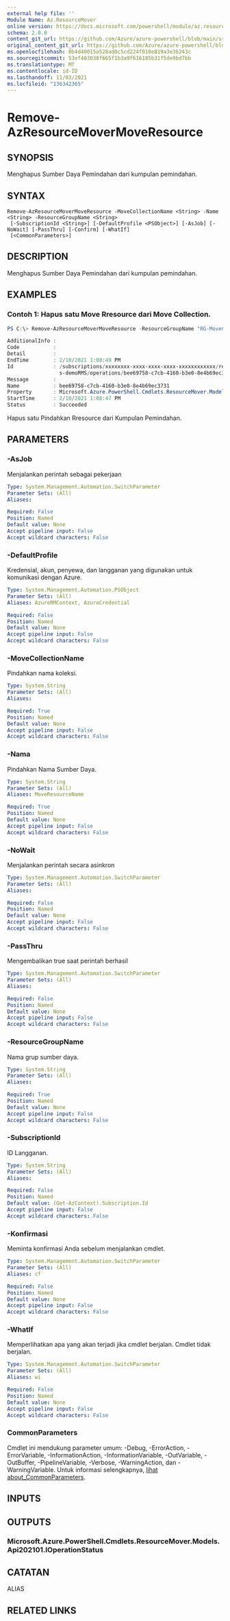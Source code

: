 ```yaml
---
external help file: ''
Module Name: Az.ResourceMover
online version: https://docs.microsoft.com/powershell/module/az.resourcemover/remove-azresourcemovermoveresource
schema: 2.0.0
content_git_url: https://github.com/Azure/azure-powershell/blob/main/src/ResourceMover/help/Remove-AzResourceMoverMoveResource.md
original_content_git_url: https://github.com/Azure/azure-powershell/blob/main/src/ResourceMover/help/Remove-AzResourceMoverMoveResource.md
ms.openlocfilehash: 0b4d40015a528ad0c5cd224f010e819a3e36243c
ms.sourcegitcommit: 53ef403038f665f1b3a9f616185b31f5de9bd7bb
ms.translationtype: MT
ms.contentlocale: id-ID
ms.lasthandoff: 11/03/2021
ms.locfileid: "136342365"
---
```

# Remove-AzResourceMoverMoveResource

## SYNOPSIS
Menghapus Sumber Daya Pemindahan dari kumpulan pemindahan.

## SYNTAX

```
Remove-AzResourceMoverMoveResource -MoveCollectionName <String> -Name <String> -ResourceGroupName <String>
 [-SubscriptionId <String>] [-DefaultProfile <PSObject>] [-AsJob] [-NoWait] [-PassThru] [-Confirm] [-WhatIf]
 [<CommonParameters>]
```

## DESCRIPTION
Menghapus Sumber Daya Pemindahan dari kumpulan pemindahan.

## EXAMPLES

### Contoh 1: Hapus satu Move Rresource dari Move Collection.
```powershell
PS C:\> Remove-AzResourceMoverMoveResource -ResourceGroupName "RG-MoveCollection-demoRMS" -MoveCollectionName "PS-centralus-westcentralus-demoRMS" -Name "psdemorm-vnet"

AdditionalInfo : 
Code           : 
Detail         : 
EndTime        : 2/10/2021 1:08:49 PM
Id             : /subscriptions/xxxxxxxx-xxxx-xxxx-xxxx-xxxxxxxxxxxx/resourceGroups/RG-MoveCollection-demoRMS/providers/Microsoft.Migrate/moveCollections/PS-centralus-westcentralu
                 s-demoRMS/operations/bee69758-c7cb-4160-b3e0-8e4b69ec3731
Message        : 
Name           : bee69758-c7cb-4160-b3e0-8e4b69ec3731
Property       : Microsoft.Azure.PowerShell.Cmdlets.ResourceMover.Models.Any
StartTime      : 2/10/2021 1:08:47 PM
Status         : Succeeded

```

Hapus satu Pindahkan Rresource dari Kumpulan Pemindahan.

## PARAMETERS

### -AsJob
Menjalankan perintah sebagai pekerjaan

```yaml
Type: System.Management.Automation.SwitchParameter
Parameter Sets: (All)
Aliases:

Required: False
Position: Named
Default value: None
Accept pipeline input: False
Accept wildcard characters: False
```

### -DefaultProfile
Kredensial, akun, penyewa, dan langganan yang digunakan untuk komunikasi dengan Azure.

```yaml
Type: System.Management.Automation.PSObject
Parameter Sets: (All)
Aliases: AzureRMContext, AzureCredential

Required: False
Position: Named
Default value: None
Accept pipeline input: False
Accept wildcard characters: False
```

### -MoveCollectionName
Pindahkan nama koleksi.

```yaml
Type: System.String
Parameter Sets: (All)
Aliases:

Required: True
Position: Named
Default value: None
Accept pipeline input: False
Accept wildcard characters: False
```

### -Nama
Pindahkan Nama Sumber Daya.

```yaml
Type: System.String
Parameter Sets: (All)
Aliases: MoveResourceName

Required: True
Position: Named
Default value: None
Accept pipeline input: False
Accept wildcard characters: False
```

### -NoWait
Menjalankan perintah secara asinkron

```yaml
Type: System.Management.Automation.SwitchParameter
Parameter Sets: (All)
Aliases:

Required: False
Position: Named
Default value: None
Accept pipeline input: False
Accept wildcard characters: False
```

### -PassThru
Mengembalikan true saat perintah berhasil

```yaml
Type: System.Management.Automation.SwitchParameter
Parameter Sets: (All)
Aliases:

Required: False
Position: Named
Default value: None
Accept pipeline input: False
Accept wildcard characters: False
```

### -ResourceGroupName
Nama grup sumber daya.

```yaml
Type: System.String
Parameter Sets: (All)
Aliases:

Required: True
Position: Named
Default value: None
Accept pipeline input: False
Accept wildcard characters: False
```

### -SubscriptionId
ID Langganan.

```yaml
Type: System.String
Parameter Sets: (All)
Aliases:

Required: False
Position: Named
Default value: (Get-AzContext).Subscription.Id
Accept pipeline input: False
Accept wildcard characters: False
```

### -Konfirmasi
Meminta konfirmasi Anda sebelum menjalankan cmdlet.

```yaml
Type: System.Management.Automation.SwitchParameter
Parameter Sets: (All)
Aliases: cf

Required: False
Position: Named
Default value: None
Accept pipeline input: False
Accept wildcard characters: False
```

### -WhatIf
Memperlihatkan apa yang akan terjadi jika cmdlet berjalan.
Cmdlet tidak berjalan.

```yaml
Type: System.Management.Automation.SwitchParameter
Parameter Sets: (All)
Aliases: wi

Required: False
Position: Named
Default value: None
Accept pipeline input: False
Accept wildcard characters: False
```

### CommonParameters
Cmdlet ini mendukung parameter umum: -Debug, -ErrorAction, -ErrorVariable, -InformationAction, -InformationVariable, -OutVariable, -OutBuffer, -PipelineVariable, -Verbose, -WarningAction, dan -WarningVariable. Untuk informasi selengkapnya, [lihat about_CommonParameters](http://go.microsoft.com/fwlink/?LinkID=113216).

## INPUTS

## OUTPUTS

### Microsoft.Azure.PowerShell.Cmdlets.ResourceMover.Models.Api202101.IOperationStatus

## CATATAN

ALIAS

## RELATED LINKS

